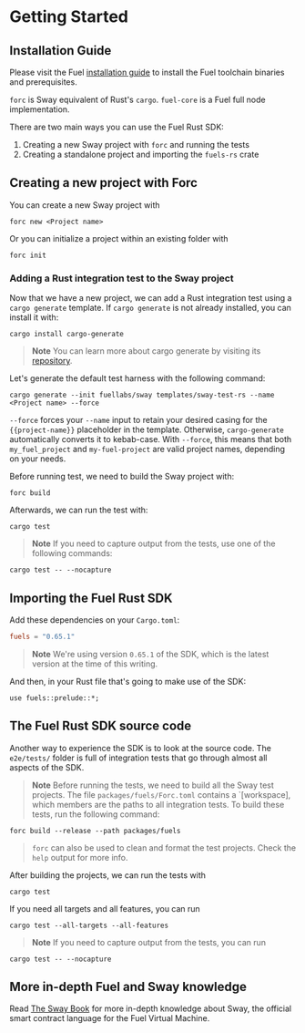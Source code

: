 # Getting Started

## Installation Guide

Please visit the Fuel [installation guide](https://docs.fuel.network/guides/installation) to install the Fuel toolchain binaries and prerequisites.

`forc` is Sway equivalent of Rust's `cargo`. `fuel-core` is a Fuel full node implementation.

There are two main ways you can use the Fuel Rust SDK:

1. Creating a new Sway project with `forc` and running the tests
2. Creating a standalone project and importing the `fuels-rs` crate

## Creating a new project with Forc

You can create a new Sway project with

```shell
forc new <Project name>
```

Or you can initialize a project within an existing folder with

```shell
forc init
```

### Adding a Rust integration test to the Sway project

Now that we have a new project, we can add a Rust integration test using a `cargo generate` template.
If `cargo generate` is not already installed, you can install it with:

<!-- This section should have the command to install cargo generate -->
<!-- cargo_gen_install:example:start -->
```shell
cargo install cargo-generate
```
<!-- cargo_gen_install:example:end -->

> **Note** You can learn more about cargo generate by visiting its [repository](https://github.com/cargo-generate/cargo-generate).

Let's generate the default test harness with the following command:

<!-- This section should have the command to cargo generate a test harness -->
<!-- cargo_gen:example:start -->
```shell
cargo generate --init fuellabs/sway templates/sway-test-rs --name <Project name> --force
```
<!-- cargo_gen:example:end -->

<!-- This section should explain the `--force` flag -->
<!-- force_flag:example:start -->
`--force` forces your `--name` input to retain your desired casing for the `{{project-name}}` placeholder in the template. Otherwise, `cargo-generate` automatically converts it to kebab-case. With `--force`, this means that both `my_fuel_project` and `my-fuel-project` are valid project names, depending on your needs.
<!-- force_flag:example:end -->

Before running test, we need to build the Sway project with:

```shell
forc build
```

Afterwards, we can run the test with:

<!-- This section should have the command to run a test -->
<!-- run_test:example:start -->
```shell
cargo test
```
<!-- run_test:example:end -->

> **Note** If you need to capture output from the tests, use one of the following commands:

<!-- This section should have the command to run a test with no capture -->
<!-- run_test_nocap:example:start -->
```shell
cargo test -- --nocapture
```
<!-- run_test_nocap:example:end -->

## Importing the Fuel Rust SDK

Add these dependencies on your `Cargo.toml`:

```toml
fuels = "0.65.1"
```

> **Note** We're using version `0.65.1` of the SDK, which is the latest version at the time of this writing.

And then, in your Rust file that's going to make use of the SDK:

```rust,ignore
use fuels::prelude::*;
```

## The Fuel Rust SDK source code

Another way to experience the SDK is to look at the source code. The `e2e/tests/` folder is full of integration tests that go through almost all aspects of the SDK.

> **Note** Before running the tests, we need to build all the Sway test projects. The file `packages/fuels/Forc.toml` contains a `[workspace], which members are the paths to all integration tests.
> To build these tests, run the following command:

```shell
forc build --release --path packages/fuels
```

> `forc` can also be used to clean and format the test projects. Check the `help` output for more info.

After building the projects, we can run the tests with

```shell
cargo test
```

If you need all targets and all features, you can run

```shell
cargo test --all-targets --all-features
```

> **Note** If you need to capture output from the tests, you can run

```shell
cargo test -- --nocapture
```

## More in-depth Fuel and Sway knowledge

Read [The Sway Book](https://docs.fuel.network/docs/sway/) for more in-depth knowledge about Sway, the official smart contract language for the Fuel Virtual Machine.
